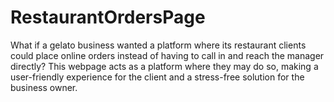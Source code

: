 # RestaurantOrdersPage
What if a gelato business wanted a platform where its restaurant clients could place online orders instead of having to call in and reach the manager directly? This webpage acts as a platform where they may do so, making a user-friendly experience for the client and a stress-free solution for the business owner.  
